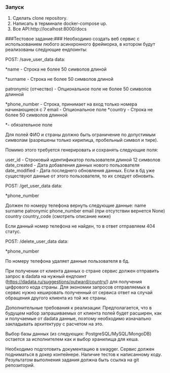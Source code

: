 ### Запуск ###
1. Сделать clone repository.
2. Написать в терминале docker-compose up.
3. Все API:http://localhost:8000/docs



###Тестовое задание:###
Необходимо создать веб сервис с использованием любого асинхронного фрейморка, в котором будут реализованы следующие ендпоинты:

POST: /save_user_data
data:

*name - Строка не более 50 символов длиной

*surname - Строка не более 50 символов длиной

patronymic (отчество) - Опциональное поле не более 50 символов длинной

*phone_number - Строка, принимает на вход только номера начинающиеся с 7 email - Опциональное поле
*country - Строка не более 50 символов длинной

*- обязательное поле

Для полей ФИО и страны должно быть ограничение по допустимым символам (разрешены только кирилица, пробельный символ и тире).

Помимо этого требуется генерировать и сохранять следующие поля:

user_id - Строковый идентификатор пользователя длиной 12 символов date_created - Дата добавления данных нового пользователя date_modified - Дата последнего обновления данных.
Если в бд уже существуют данные от этого пользователя, то их следует обновить.

POST: /get_user_data
data:

*phone_number

Должен по номеру телефона вернуть следующие данные: name
surname patronymic phone_number
email (при отсутствии вернется None) country
country_code (смотреть описание ниже)

Если данный номер телефона не найден, то в ответ отправляем 404 статус.

POST: /delete_user_data
data:

*phone_number

По номеру телефона удаляет данные пользователя в бд.

При получении от клиента данных о стране сервис должен отправить запрос в dadata на нужный ендпоинт (https://dadata.ru/suggestions/outward/country/) для получения цифрового кода страны. Для экономии запросов отправляемых в сервис нужно кешировать полученный от сервиса ответ на случай обращения другого клиента из той же страны.

Дополнительные требования к реализации:
Предполагается, что в будущем набор запрашиваемых от клиента полей будет расширен, как и получаемые от dadata данные, поэтому необходимо изначально закладывать архитектуру с расчетом на это.

Выбор базы данных (из следующих: PostgreSQL/MySQL/MongoDB) остается за исполнителем как и выбор хранилища для кеша.

Необходимо подготовить документацию в swagger. Сервис должен подниматься в докер контейнере. Наличие тестов к написанному коду.
Результатом выполнения задания должна быть ссылка на git репозиторий.
